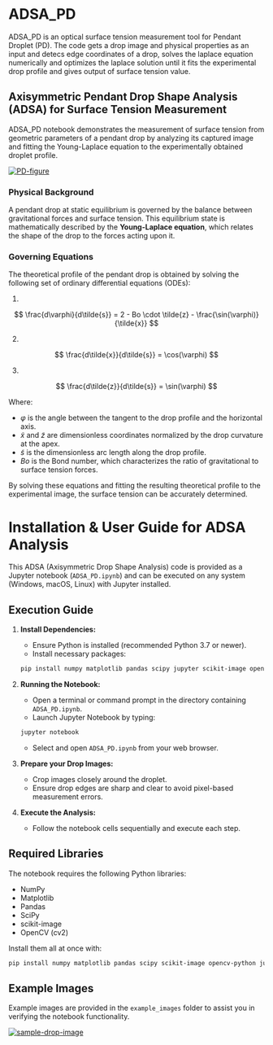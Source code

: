 # ADSA_PD
ADSA_PD is an optical surface tension measurement tool for Pendant Droplet (PD). The code gets a drop image and physical properties as an input and detecs edge coordinates of a drop, solves the laplace equation numerically and optimizes the laplace solution until it fits the experimental drop profile and gives output of surface tension value.

## Axisymmetric Pendant Drop Shape Analysis (ADSA) for Surface Tension Measurement

ADSA_PD notebook demonstrates the measurement of surface tension from geometric parameters of a pendant drop by analyzing its captured image and fitting the Young-Laplace equation to the experimentally obtained droplet profile.

<a href="https://imgbb.com/"><img src="https://i.ibb.co/p6qdgdTs/PD-figure.png" alt="PD-figure" border="0" /></a>

>

### Physical Background

A pendant drop at static equilibrium is governed by the balance between gravitational forces and surface tension. This equilibrium state is mathematically described by the **Young-Laplace equation**, which relates the shape of the drop to the forces acting upon it.

### Governing Equations

The theoretical profile of the pendant drop is obtained by solving the following set of ordinary differential equations (ODEs):

1.

$$
\frac{d\varphi}{d\tilde{s}} = 2 - Bo \cdot \tilde{z} - \frac{\sin(\varphi)}{\tilde{x}}
$$

2.

$$
\frac{d\tilde{x}}{d\tilde{s}} = \cos(\varphi)
$$

3.

$$
\frac{d\tilde{z}}{d\tilde{s}} = \sin(\varphi)
$$


Where:

- $\varphi$ is the angle between the tangent to the drop profile and the horizontal axis.
- $\tilde{x}$ and $\tilde{z}$ are dimensionless coordinates normalized by the drop curvature at the apex.
- $\tilde{s}$ is the dimensionless arc length along the drop profile.
- $Bo$ is the Bond number, which characterizes the ratio of gravitational to surface tension forces.

By solving these equations and fitting the resulting theoretical profile to the experimental image, the surface tension can be accurately determined.


# Installation & User Guide for ADSA Analysis

This ADSA (Axisymmetric Drop Shape Analysis) code is provided as a Jupyter notebook (`ADSA_PD.ipynb`) and can be executed on any system (Windows, macOS, Linux) with Jupyter installed.

## Execution Guide

1. **Install Dependencies:**
   - Ensure Python is installed (recommended Python 3.7 or newer).
   - Install necessary packages:
   ```bash
   pip install numpy matplotlib pandas scipy jupyter scikit-image opencv-python
   ```

2. **Running the Notebook:**
   - Open a terminal or command prompt in the directory containing `ADSA_PD.ipynb`.
   - Launch Jupyter Notebook by typing:
   ```bash
   jupyter notebook
   ```
   - Select and open `ADSA_PD.ipynb` from your web browser.

3. **Prepare your Drop Images:**
   - Crop images closely around the droplet.
   - Ensure drop edges are sharp and clear to avoid pixel-based measurement errors.

4. **Execute the Analysis:**
   - Follow the notebook cells sequentially and execute each step.

## Required Libraries

The notebook requires the following Python libraries:
- NumPy
- Matplotlib
- Pandas
- SciPy
- scikit-image
- OpenCV (cv2)

Install them all at once with:
```bash
pip install numpy matplotlib pandas scipy scikit-image opencv-python jupyter
```

## Example Images

Example images are provided in the `example_images` folder to assist you in verifying the notebook functionality.

<a href="https://imgbb.com/"><img src="https://i.ibb.co/spKJ4R4g/sample-drop-image.png" alt="sample-drop-image" border="0"></a>

